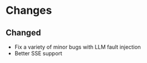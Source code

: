 # Changes

## Changed

- Fix a variety of minor bugs with LLM fault injection
- Better SSE support

